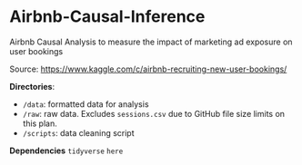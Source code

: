 # Airbnb-Causal-Inference
Airbnb Causal Analysis to measure the impact of marketing ad exposure on user bookings

Source: https://www.kaggle.com/c/airbnb-recruiting-new-user-bookings/

**Directories**:
- ```/data```: formatted data for analysis
- ```/raw```: raw data. Excludes ```sessions.csv``` due to GitHub file size limits on this plan.
- ```/scripts```: data cleaning script

**Dependencies**
```tidyverse```
```here```
